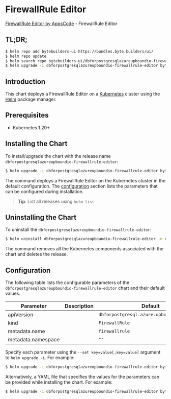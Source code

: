 # FirewallRule Editor

[FirewallRule Editor by AppsCode](https://byte.builders) - FirewallRule Editor

## TL;DR;

```bash
$ helm repo add bytebuilders-ui https://bundles.byte.builders/ui/
$ helm repo update
$ helm search repo bytebuilders-ui/dbforpostgresqlazureupboundio-firewallrule-editor --version=v0.4.18
$ helm upgrade -i dbforpostgresqlazureupboundio-firewallrule-editor bytebuilders-ui/dbforpostgresqlazureupboundio-firewallrule-editor -n default --create-namespace --version=v0.4.18
```

## Introduction

This chart deploys a FirewallRule Editor on a [Kubernetes](http://kubernetes.io) cluster using the [Helm](https://helm.sh) package manager.

## Prerequisites

- Kubernetes 1.20+

## Installing the Chart

To install/upgrade the chart with the release name `dbforpostgresqlazureupboundio-firewallrule-editor`:

```bash
$ helm upgrade -i dbforpostgresqlazureupboundio-firewallrule-editor bytebuilders-ui/dbforpostgresqlazureupboundio-firewallrule-editor -n default --create-namespace --version=v0.4.18
```

The command deploys a FirewallRule Editor on the Kubernetes cluster in the default configuration. The [configuration](#configuration) section lists the parameters that can be configured during installation.

> **Tip**: List all releases using `helm list`

## Uninstalling the Chart

To uninstall the `dbforpostgresqlazureupboundio-firewallrule-editor`:

```bash
$ helm uninstall dbforpostgresqlazureupboundio-firewallrule-editor -n default
```

The command removes all the Kubernetes components associated with the chart and deletes the release.

## Configuration

The following table lists the configurable parameters of the `dbforpostgresqlazureupboundio-firewallrule-editor` chart and their default values.

|     Parameter      | Description |                        Default                        |
|--------------------|-------------|-------------------------------------------------------|
| apiVersion         |             | <code>dbforpostgresql.azure.upbound.io/v1beta1</code> |
| kind               |             | <code>FirewallRule</code>                             |
| metadata.name      |             | <code>firewallrule</code>                             |
| metadata.namespace |             | <code>""</code>                                       |


Specify each parameter using the `--set key=value[,key=value]` argument to `helm upgrade -i`. For example:

```bash
$ helm upgrade -i dbforpostgresqlazureupboundio-firewallrule-editor bytebuilders-ui/dbforpostgresqlazureupboundio-firewallrule-editor -n default --create-namespace --version=v0.4.18 --set apiVersion=dbforpostgresql.azure.upbound.io/v1beta1
```

Alternatively, a YAML file that specifies the values for the parameters can be provided while
installing the chart. For example:

```bash
$ helm upgrade -i dbforpostgresqlazureupboundio-firewallrule-editor bytebuilders-ui/dbforpostgresqlazureupboundio-firewallrule-editor -n default --create-namespace --version=v0.4.18 --values values.yaml
```
